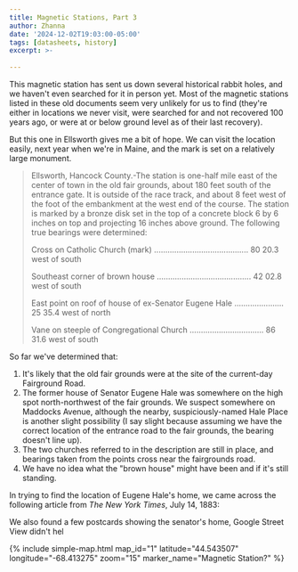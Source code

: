 ```yaml
---
title: Magnetic Stations, Part 3
author: Zhanna
date: '2024-12-02T19:03:00-05:00'
tags: [datasheets, history]
excerpt: >-
  
---
```


This magnetic station has sent us down several historical rabbit holes, and we haven't even searched for it in person yet. Most of the magnetic stations listed in these old documents seem very unlikely for us to find (they're either in locations we never visit, were searched for and not recovered 100 years ago, or were at or below ground level as of their last recovery). 

But this one in Ellsworth gives me a bit of hope. We can visit the location easily, next year when we're in Maine, and the mark is set on a relatively large monument. 

> Ellsworth, Hancock County.-The station is one-half mile east of the center of town in the old fair grounds, about 
180 feet south of the entrance gate. It is outside of the race track, and about 8 feet west of the foot of the embankment 
at the west end of the course. The station is marked by a bronze disk set in the top of a concrete block 6 by 6 inches 
on top and projecting 16 inches above ground. The following true bearings were determined: 
>
> Cross on Catholic Church (mark) .......................................... 80 20.3 west of south 
>
> Southeast corner of brown house .......................................... 42 02.8 west of south
> 
> East point on roof of house of ex-Senator Eugene Hale ...................... 25 35.4 west of north 
>
> Vane on steeple of Congregational Church ................................. 86 31.6 west of south 

So far we've determined that:

1. It's likely that the old fair grounds were at the site of the current-day Fairground Road.
2. The former house of Senator Eugene Hale was somewhere on the high spot north-northwest of the fair grounds. We suspect somewhere on Maddocks Avenue, although the nearby, suspiciously-named Hale Place is another slight possibility (I say slight because assuming we have the correct location of the entrance road to the fair grounds, the bearing doesn't line up).
3. The two churches referred to in the description are still in place, and bearings taken from the points cross near the fairgrounds road.
4. We have no idea what the "brown house" might have been and if it's still standing.

In trying to find the location of Eugene Hale's home, we came across the following article from _The New York Times_, July 14, 1883:


We also found a few postcards showing the senator's home, Google Street View didn't hel

{% include simple-map.html map_id="1" latitude="44.543507" longitude="-68.413275" zoom="15" marker_name="Magnetic Station?" %}

